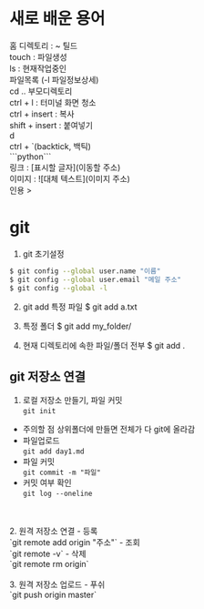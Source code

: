 # 새로 배운 용어
홈 디렉토리 : ~ 틸드
<br>touch : 파일생성
<br>ls : 현재작업중인 <br>파일목록 (-l 파일정보상세)
<br>cd .. 부모디렉토리
<br> ctrl + l : 터미널 화면 청소
<br> ctrl + insert : 복사
<br> shift + insert : 붙여넣기
<br>d
<br>ctrl + `(backtick, 백틱)
<br> \```python\```
<br> 링크 : [표시할 글자](이동할 주소)
<br> 이미지 : ![대체 텍스트](이미지 주소)
<br> 인용 >


# git
1. git 초기설정
```bash
$ git config --global user.name "이름"
$ git config --global user.email "메일 주소"
$ git config --global -l
``` 

2. git add
특정 파일
$ git add a.txt

3. 특정 폴더
$ git add my_folder/

4. 현재 디렉토리에 속한 파일/폴더 전부
$ git add .


## git 저장소 연결
1. 로컬 저장소 만들기, 파일 커밋
<br>`git init`
- 주의할 점 상위폴더에 만들면 전체가 다 git에 올라감
- 파일업로드	<br>`git add day1.md`
- 파일 커밋	<br>`git commit -m "파일"`
- 커밋 여부 확인 <br>`git log --oneline`
<br>
<br>
2. 원격 저장소 연결
- 등록	<br>`git remote add origin "주소"`
- 조회  <br>`git remote -v`
- 삭제	<br>`git remote rm origin`
<br>
<br>
3. 원격 저장소 업로드
- 푸쉬 <br>`git push origin master`